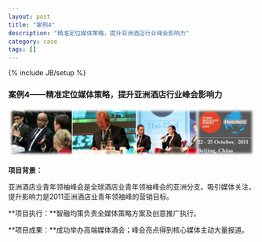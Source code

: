 ```yaml
---
layout: post
title: "案例4"
description: "精准定位媒体策略，提升亚洲酒店行业峰会影响力"
category: case
tags: []
---
```

{% include JB/setup %}


### 案例4——精准定位媒体策略，提升亚洲酒店行业峰会影响力

![艺博会](/assets/img/case4.jpg)

**项目背景：**

亚洲酒店业青年领袖峰会是全球酒店业青年领袖峰会的亚洲分支。吸引媒体关注，提升影响力是2011亚洲酒店业青年领袖峰的营销目标。

**项目执行：**智融均策负责全媒体策略方案及创意推广执行。

**项目成果：**成功举办高端媒体酒会；峰会亮点得到核心媒体主动大量报道。
